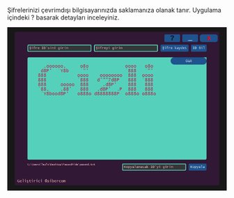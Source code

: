 Şifrelerinizi çevrimdışı bilgisayarınızda saklamanıza olanak tanır.
Uygulama içindeki ? basarak detayları inceleyiniz.

![image_alt](https://github.com/Sibercom/passwdhide/blob/cec32a78103215ee6c3f700f7586b9a83218a3c5/resim_2025-01-21_170825216.png)
